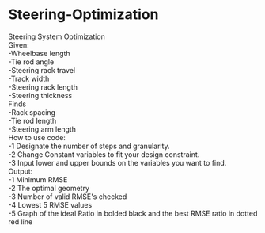 # Steering-Optimization  
Steering System Optimization  
Given:  
  -Wheelbase length  
  -Tie rod angle  
  -Steering rack travel  
  -Track width  
  -Steering rack length  
  -Steering thickness  
Finds  
  -Rack spacing  
  -Tie rod length  
  -Steering arm length  
How to use code:  
-1 Designate the number of steps and granularity.  
-2 Change Constant variables to fit your design constraint.  
-3 Input lower and upper bounds on the variables you want to find.  
Output:  
-1 Minimum RMSE  
-2 The optimal geometry  
-3 Number of valid RMSE's checked  
-4 Lowest 5 RMSE values    
-5 Graph of the ideal Ratio in bolded black and the best RMSE ratio in dotted red line
